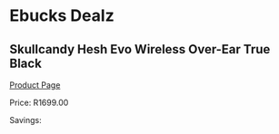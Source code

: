 
# Ebucks Dealz
## Skullcandy Hesh Evo Wireless Over-Ear True Black
[Product Page](https://www.ebucks.com/web/shop/productSelected.do?prodId=1179024015&catId=1048640943)

Price: R1699.00

Savings: 


	